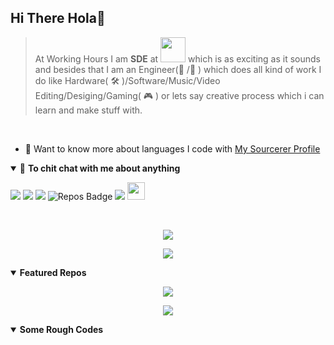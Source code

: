 ## Hi There Hola👋

> At Working Hours I am **SDE** </b> at <img height="40" src="https://www.milkbasket.com/assets/img/logo/mb-logo-horizontal.png"> which is as exciting as it sounds and besides that I am an Engineer(🔨 /🚀 ) which does all kind of work I do like Hardware(  :hammer_and_wrench:  )/Software/Music/Video Editing/Desiging/Gaming( :video_game: ) or lets say creative process which i can learn and make stuff with. 
<br/>

- 👨 Want to know more about languages I code with [My Sourcerer Profile](https://sourcerer.io/harshitchhipa)

<details open>
<summary>🤝 <b>To chit chat with me about anything</b></summary>
<p align = "center">

[<img src="https://img.shields.io/badge/linkedin-%230077B5.svg?&style=for-the-badge&logo=linkedin&logoColor=white" />](https://www.linkedin.com/in/harshit-chhipa/)
[<img src="https://img.shields.io/badge/twitter-%231DA1F2.svg?&style=for-the-badge&logo=twitter&logoColor=white" />](https://twitter.com/chhipa_harshit) 
[<img src="https://img.shields.io/badge/medium-%2312100E.svg?&style=for-the-badge&logo=medium&logoColor=white" />](https://medium.com/@HarshitChhipa)
![Repos Badge](https://badges.pufler.dev/repos/HarshitChhipa?style=for-the-badge)
[<img src ="https://img.shields.io/badge/portfolio-%23.svg?&style=for-the-badge&logo=&logoColor=white%22">](https://harshit-chhipa.herokuapp.com/)
<a href="https://github.com/HarshitChhipa">
    <img height="28" src="https://badges.pufler.dev/years/HarshitChhipa?style=flat-square&color=black&logo=github">
</a>

</p>
<br/>
</details>
<p align = "center"> 
 <a href="https://github.com/HarshitChhipa">
  <img src="https://github-readme-stats.vercel.app/api?username=HarshitChhipa&show_icons=true&include_all_commits=true&show_owner=true&bg_color=30,41295a,2F0743&title_color=fff&text_color=fff" />
</a>
</p>

<p align="center">
    <a href="https://github.com/HarshitChhipa">
    <img src="https://github-readme-stats.vercel.app/api/top-langs/?username=HarshitChhipa&show_owner=true&bg_color=30,41295a,2F0743&title_color=fff&text_color=fff" />
    </a>
</p>

<details open> 
 <summary><b>Featured Repos</b></summary>
<p align = "center">
 <a href = "https://github.com/HarshitChhipa/HarshitChhipa">
 <img align="center" src="https://github-readme-stats.vercel.app/api/pin/?username=HarshitChhipa&repo=myKnowledgeCenter&theme=bear" />
 </a>
</p>
<p align = "center">
 <a href = "https://github.com/HarshitChhipa/LottieForIonic"><img align="center" src="https://github-readme-stats.vercel.app/api/pin/?username=HarshitChhipa&repo=LottieForIonic&theme=bear" /></a>
</p>
</details>

<details open>
 <summary><b>Some Rough Codes</b></summary>
 <br/>
 <a align="center">
 <a href="https://sourcerer.io/harshitchhipa"><img src="https://img.shields.io/badge/HTML-72%20commits-orange.svg" alt=""></a>    
 <a href="https://sourcerer.io/harshitchhipa"><img src="https://img.shields.io/badge/CSS-59%20commits-orange.svg" alt=""></a>
 <a href="https://sourcerer.io/harshitchhipa"><img src="https://img.shields.io/badge/JavaScript-58%20commits-orange.svg" alt=""></a>
 <a href="https://sourcerer.io/harshitchhipa"><img src="https://img.shields.io/badge/TypeScript-58%20commits-orange.svg" alt=""></a>
 <a href="https://sourcerer.io/harshitchhipa"><img src="https://img.shields.io/badge/Dart-6%20commits-orange.svg" alt=""></a>
 <a href="https://sourcerer.io/harshitchhipa"><img src="https://img.shields.io/badge/Objective–C-4%20commits-orange.svg" alt=""></a>
 <a href="https://sourcerer.io/harshitchhipa"><img src="https://img.shields.io/badge/Swift-4%20commits-orange.svg" alt=""></a>
 <a href="https://sourcerer.io/harshitchhipa"><img src="https://img.shields.io/badge/Gradle-4%20commits-orange.svg" alt=""></a>
 <a href="https://sourcerer.io/harshitchhipa"><img src="https://img.shields.io/badge/Kotlin-4%20commits-orange.svg" alt=""></a>
 <a href="https://sourcerer.io/harshitchhipa"><img src="https://img.shields.io/badge/PHP-4%20commits-orange.svg" alt=""></a>
 <a href="https://sourcerer.io/harshitchhipa"><img src="https://img.shields.io/badge/Python-3%20commits-orange.svg" alt=""></a>
 <a href="https://sourcerer.io/harshitchhipa"><img src="https://img.shields.io/badge/Go-1%20commits-orange.svg" alt=""></a>
 </a>
</details>

